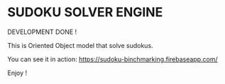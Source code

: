 #  SUDOKU SOLVER ENGINE

DEVELOPMENT DONE !

This is Oriented Object model that solve sudokus.

You can see it in action:
https://sudoku-binchmarking.firebaseapp.com/

Enjoy !
